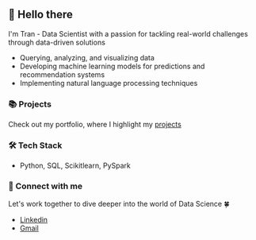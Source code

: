 ## 👋 Hello there

I'm Tran - Data Scientist with a passion for tackling real-world challenges through data-driven solutions

- Querying, analyzing, and visualizing data
- Developing machine learning models for predictions and recommendation systems
- Implementing natural language processing techniques

### 📚 Projects

Check out my portfolio, where I highlight my [projects](https://github.com/Tochanne/Project/blob/main/Porfolio.md)

### 🛠️ Tech Stack

- Python, SQL, Scikitlearn, PySpark

### 🙏 Connect with me

Let's work together to dive deeper into the world of Data Science 🍀
- [Linkedin](https://www.linkedin.com/in/nguyennhattotran/)
- [Gmail](totran.nguyen1509@gmail.com)
